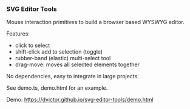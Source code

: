 ### SVG Editor Tools

Mouse interaction primitives to build a browser based WYSWYG editor.

Features:
- click to select
- shift-click add to selection (toggle)
- rubber-band (elastic) multi-select tool
- drag-move: moves all selected elements together


No dependencies, easy to integrate in large projects.

See demo.ts, demo.html for an example.

Demo: https://dvictor.github.io/svg-editor-tools/demo.html